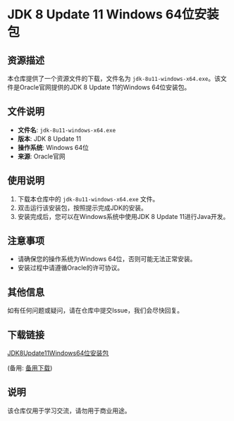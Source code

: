 # JDK 8 Update 11 Windows 64位安装包

## 资源描述

本仓库提供了一个资源文件的下载，文件名为 `jdk-8u11-windows-x64.exe`。该文件是Oracle官网提供的JDK 8 Update 11的Windows 64位安装包。

## 文件说明

- **文件名**: `jdk-8u11-windows-x64.exe`
- **版本**: JDK 8 Update 11
- **操作系统**: Windows 64位
- **来源**: Oracle官网

## 使用说明

1. 下载本仓库中的 `jdk-8u11-windows-x64.exe` 文件。
2. 双击运行该安装包，按照提示完成JDK的安装。
3. 安装完成后，您可以在Windows系统中使用JDK 8 Update 11进行Java开发。

## 注意事项

- 请确保您的操作系统为Windows 64位，否则可能无法正常安装。
- 安装过程中请遵循Oracle的许可协议。

## 其他信息

如有任何问题或疑问，请在仓库中提交Issue，我们会尽快回复。

## 下载链接
[JDK8Update11Windows64位安装包](https://pan.quark.cn/s/b0857f79e9ad) 

(备用: [备用下载](https://pan.baidu.com/s/15n8gNIy4AD1sX3qVOflgWw?pwd=1234))

## 说明

该仓库仅用于学习交流，请勿用于商业用途。
